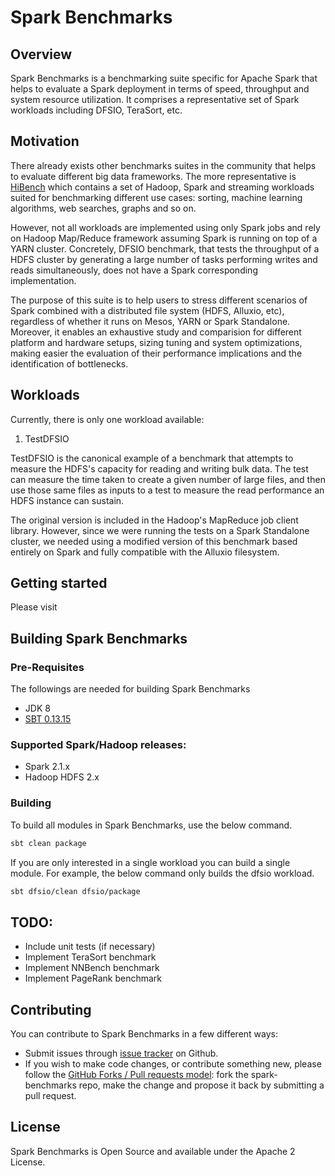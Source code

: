 Spark Benchmarks
================

Overview
--------

Spark Benchmarks is a benchmarking suite specific for Apache Spark that helps to evaluate a Spark deployment 
in terms of speed, throughput and system resource utilization. It comprises a representative set of Spark workloads 
including DFSIO, TeraSort, etc.

Motivation
----------

There already exists other benchmarks suites in the community that helps to evaluate different big data 
frameworks. The more representative is [HiBench](https://github.com/intel-hadoop/HiBench) which contains a set of 
Hadoop, Spark and streaming workloads suited for benchmarking different use cases: sorting, machine learning 
algorithms, web searches, graphs and so on. 

However, not all workloads are implemented using only Spark jobs and rely on Hadoop Map/Reduce framework assuming Spark
is running on top of a YARN cluster. Concretely, DFSIO benchmark, that tests the throughput of a HDFS cluster by 
generating a large number of tasks performing writes and reads simultaneously, does not have a Spark corresponding 
implementation.

The purpose of this suite is to help users to stress different scenarios of Spark combined with a distributed 
file system (HDFS, Alluxio, etc), regardless of whether it runs on Mesos, YARN or Spark Standalone. Moreover, it enables
an exhaustive study and comparision for different platform and hardware setups, sizing tuning and system optimizations, 
making easier the evaluation of their performance implications and the identification of bottlenecks.

Workloads
---------

Currently, there is only one workload available:

1. TestDFSIO

TestDFSIO is the canonical example of a benchmark that attempts to measure the HDFS's capacity for reading and 
writing bulk data. The test can measure the time taken to create a given number of large files, and then use those same 
files as inputs to a test to measure the read performance an HDFS instance can sustain.

The original version is included in the Hadoop's MapReduce job client library. However, since we were running the tests 
on a Spark Standalone cluster, we needed using a modified version of this benchmark based entirely on Spark and fully 
compatible with the Alluxio filesystem.

Getting started
---------------

Please visit 

Building Spark Benchmarks
-------------------------

### Pre-Requisites

The followings are needed for building Spark Benchmarks

* JDK 8
* [SBT 0.13.15](http://www.scala-sbt.org/0.13.15/docs/Getting-Started/Setup.html)

### Supported Spark/Hadoop releases:

* Spark 2.1.x
* Hadoop HDFS 2.x

### Building

To build all modules in Spark Benchmarks, use the below command.

```bash
sbt clean package
```

If you are only interested in a single workload you can build a single module. For example, the below command only
builds the dfsio workload.

```bash
sbt dfsio/clean dfsio/package
```


## TODO:

* Include unit tests (if necessary)
* Implement TeraSort benchmark
* Implement NNBench benchmark
* Implement PageRank benchmark

## Contributing

You can contribute to Spark Benchmarks in a few different ways:

* Submit issues through [issue tracker]() on Github.
* If you wish to make code changes, or contribute something new, please follow the 
[GitHub Forks / Pull requests model](https://help.github.com/articles/fork-a-repo/): 
fork the spark-benchmarks repo, make the change and propose it back by submitting a pull request.


## License

Spark Benchmarks is Open Source and available under the Apache 2 License.